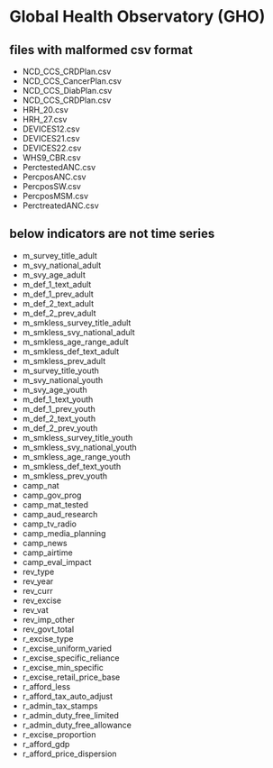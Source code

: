 # Global Health Observatory (GHO)

## files with malformed csv format

* NCD_CCS_CRDPlan.csv
* NCD_CCS_CancerPlan.csv
* NCD_CCS_DiabPlan.csv
* NCD_CCS_CRDPlan.csv
* HRH_20.csv
* HRH_27.csv
* DEVICES12.csv 
* DEVICES21.csv 
* DEVICES22.csv
* WHS9_CBR.csv
* PerctestedANC.csv
* PercposANC.csv
* PercposSW.csv
* PercposMSM.csv
* PerctreatedANC.csv


## below indicators are not time series

* m_survey_title_adult
* m_svy_national_adult
* m_svy_age_adult
* m_def_1_text_adult
* m_def_1_prev_adult
* m_def_2_text_adult
* m_def_2_prev_adult
* m_smkless_survey_title_adult
* m_smkless_svy_national_adult
* m_smkless_age_range_adult
* m_smkless_def_text_adult
* m_smkless_prev_adult
* m_survey_title_youth
* m_svy_national_youth
* m_svy_age_youth
* m_def_1_text_youth
* m_def_1_prev_youth
* m_def_2_text_youth
* m_def_2_prev_youth
* m_smkless_survey_title_youth
* m_smkless_svy_national_youth
* m_smkless_age_range_youth
* m_smkless_def_text_youth
* m_smkless_prev_youth
* camp_nat
* camp_gov_prog
* camp_mat_tested
* camp_aud_research
* camp_tv_radio
* camp_media_planning
* camp_news
* camp_airtime
* camp_eval_impact
* rev_type
* rev_year
* rev_curr
* rev_excise
* rev_vat
* rev_imp_other
* rev_govt_total
* r_excise_type
* r_excise_uniform_varied
* r_excise_specific_reliance
* r_excise_min_specific
* r_excise_retail_price_base
* r_afford_less
* r_afford_tax_auto_adjust
* r_admin_tax_stamps
* r_admin_duty_free_limited
* r_admin_duty_free_allowance
* r_excise_proportion
* r_afford_gdp
* r_afford_price_dispersion



